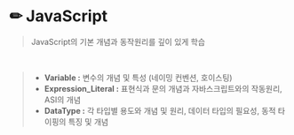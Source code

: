 # ✏ JavaScript

> JavaScript의 기본 개념과 동작원리를 깊이 있게 학습

<br>

> - **Variable :** 변수의 개념 및 특성 (네이밍 컨벤션, 호이스팅)
> - **Expression_Literal :** 표현식과 문의 개념과 자바스크립트와의 작동원리, ASI의 개념
> - **DataType :** 각 타입별 용도와 개념 및 원리, 데이터 타입의 필요성, 동적 타이핑의 특징 및 개념
